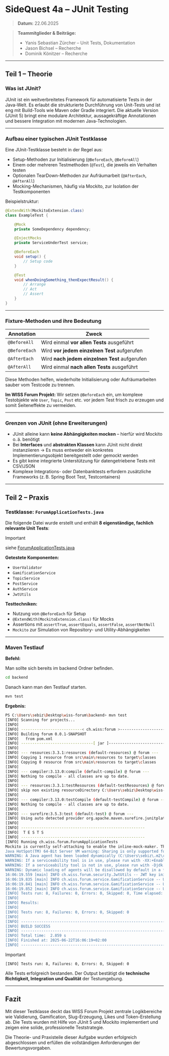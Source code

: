 # SideQuest 4a – JUnit Testing

> **Datum:** 22.06.2025

> **Teammitglieder & Beiträge:**
>
> * Yanis Sebastian Zürcher – Unit Tests, Dokumentation
> * Jason Bichsel – Recherche
> * Dominik Könitzer – Recherche

---

## Teil 1 – Theorie

### Was ist JUnit?

JUnit ist ein weitverbreitetes Framework für automatisierte Tests in der Java-Welt. Es erlaubt die strukturierte Durchführung von Unit-Tests und ist eng mit Build-Tools wie Maven oder Gradle integriert. Die aktuelle Version (JUnit 5) bringt eine modulare Architektur, aussagekräftige Annotationen und bessere Integration mit modernen Java-Technologien.

---

### Aufbau einer typischen JUnit Testklasse

Eine JUnit-Testklasse besteht in der Regel aus:

* Setup-Methoden zur Initialisierung (`@BeforeEach`, `@BeforeAll`)
* Einem oder mehreren Testmethoden (`@Test`), die jeweils ein Verhalten testen
* Optionalen TearDown-Methoden zur Aufräumarbeit (`@AfterEach`, `@AfterAll`)
* Mocking-Mechanismen, häufig via Mockito, zur Isolation der Testkomponenten

Beispielstruktur:

```java
@ExtendWith(MockitoExtension.class)
class ExampleTest {

    @Mock
    private SomeDependency dependency;

    @InjectMocks
    private ServiceUnderTest service;

    @BeforeEach
    void setup() {
        // Setup code
    }

    @Test
    void whenDoingSomething_thenExpectResult() {
        // Arrange
        // Act
        // Assert
    }
}
```

---

### Fixture-Methoden und ihre Bedeutung

| Annotation    | Zweck                                         |
| ------------- | --------------------------------------------- |
| `@BeforeAll`  | Wird einmal **vor allen Tests** ausgeführt    |
| `@BeforeEach` | Wird **vor jedem einzelnen Test** aufgerufen  |
| `@AfterEach`  | Wird **nach jedem einzelnen Test** aufgerufen |
| `@AfterAll`   | Wird einmal **nach allen Tests** ausgeführt   |

Diese Methoden helfen, wiederholte Initialisierung oder Aufräumarbeiten sauber vom Testcode zu trennen.

**Im WISS Forum Projekt:** Wir setzen `@BeforeEach` ein, um komplexe Testobjekte wie `User`, `Topic`, `Post` etc. vor jedem Test frisch zu erzeugen und somit Seiteneffekte zu vermeiden.

---

### Grenzen von JUnit (ohne Erweiterungen)

* JUnit alleine kann **keine Abhängigkeiten mocken** – hierfür wird Mockito o. ä. benötigt
* Bei **Interfaces** und **abstrakten Klassen** kann JUnit nicht direkt instanziieren
  -> Es muss entweder ein konkretes Implementierungsobjekt bereitgestellt oder gemockt werden
* Es gibt keine integrierte Unterstützung für datengetriebene Tests mit CSV/JSON
* Komplexe Integrations- oder Datenbanktests erfordern zusätzliche Frameworks (z. B. Spring Boot Test, Testcontainers)

---

## Teil 2 – Praxis

### Testklasse: `ForumApplicationTests.java`

Die folgende Datei wurde erstellt und enthält **8 eigenständige, fachlich relevante Unit Tests**:

> [!important]
> siehe [ForumApplicationTests.java](https://github.com/lyfe691/wiss-forum/blob/main/backend/src/test/java/ch/wiss/forum/ForumApplicationTests.java)

**Getestete Komponenten:**

* `UserValidator`
* `GamificationService`
* `TopicService`
* `PostService`
* `AuthService`
* `JwtUtils`

**Testtechniken:**

* Nutzung von `@BeforeEach` für Setup
* `@ExtendWith(MockitoExtension.class)` für Mocks
* Assertions mit `assertTrue`, `assertEquals`, `assertFalse`, `assertNotNull`
* `Mockito` zur Simulation von Repository- und Utility-Abhängigkeiten

---

### Maven Testlauf

**Befehl:**

Man sollte sich bereits im backend Ordner befinden.

```bash
cd backend
```
Danach kann man den Testlauf starten.

```bash
mvn test
```

**Ergebnis:**

```bash
PS C:\Users\sebiz\Desktop\wiss-forum\backend> mvn test
[INFO] Scanning for projects...
[INFO] 
[INFO] ---------------------------< ch.wiss:forum >----------------------------
[INFO] Building forum 0.0.1-SNAPSHOT
[INFO]   from pom.xml
[INFO] --------------------------------[ jar ]---------------------------------
[INFO] 
[INFO] --- resources:3.3.1:resources (default-resources) @ forum ---
[INFO] Copying 1 resource from src\main\resources to target\classes
[INFO] Copying 0 resource from src\main\resources to target\classes
[INFO]
[INFO] --- compiler:3.13.0:compile (default-compile) @ forum ---
[INFO] Nothing to compile - all classes are up to date.
[INFO]
[INFO] --- resources:3.3.1:testResources (default-testResources) @ forum ---
[INFO] skip non existing resourceDirectory C:\Users\sebiz\Desktop\wiss-forum\backend\src\test\resources
[INFO]
[INFO] --- compiler:3.13.0:testCompile (default-testCompile) @ forum ---
[INFO] Nothing to compile - all classes are up to date.
[INFO]
[INFO] --- surefire:3.5.3:test (default-test) @ forum ---
[INFO] Using auto detected provider org.apache.maven.surefire.junitplatform.JUnitPlatformProvider
[INFO] 
[INFO] -------------------------------------------------------
[INFO]  T E S T S
[INFO] -------------------------------------------------------
[INFO] Running ch.wiss.forum.ForumApplicationTests
Mockito is currently self-attaching to enable the inline-mock-maker. This will no longer work in future releases of the JDK. Please add Mockito as an agent to your build what is described in Mockito's documentation: https://javadoc.io/doc/org.mockito/mockito-core/latest/org/mockito/Mockito.html#0.3
Java HotSpot(TM) 64-Bit Server VM warning: Sharing is only supported for boot loader classes because bootstrap classpath has been appended
WARNING: A Java agent has been loaded dynamically (C:\Users\sebiz\.m2\repository\net\bytebuddy\byte-buddy-agent\1.15.11\byte-buddy-agent-1.15.11.jar)
WARNING: If a serviceability tool is in use, please run with -XX:+EnableDynamicAgentLoading to hide this warning
WARNING: If a serviceability tool is not in use, please run with -Djdk.instrument.traceUsage for more information
WARNING: Dynamic loading of agents will be disallowed by default in a future release
16:06:19.559 [main] INFO ch.wiss.forum.security.JwtUtils -- JWT key initialized successfully
16:06:19.835 [main] INFO ch.wiss.forum.service.GamificationService -- User testuser leveled up to level 2
16:06:19.841 [main] INFO ch.wiss.forum.service.GamificationService -- Updated user testuser stats for topic creation
16:06:19.852 [main] INFO ch.wiss.forum.service.GamificationService -- Updated user newuser stats for post creation
[INFO] Tests run: 8, Failures: 0, Errors: 0, Skipped: 0, Time elapsed: 1.359 s -- in ch.wiss.forum.ForumApplicationTests
[INFO] 
[INFO] Results:
[INFO]
[INFO] Tests run: 8, Failures: 0, Errors: 0, Skipped: 0
[INFO]
[INFO] ------------------------------------------------------------------------
[INFO] BUILD SUCCESS
[INFO] ------------------------------------------------------------------------
[INFO] Total time:  2.859 s
[INFO] Finished at: 2025-06-22T16:06:19+02:00
[INFO] ------------------------------------------------------------------------
```

> [!important]
> `[INFO] Tests run: 8, Failures: 0, Errors: 0, Skipped: 0`

Alle Tests erfolgreich bestanden. Der Output bestätigt die **technische Richtigkeit, Integration und Qualität** der Testumgebung.

---

## Fazit

Mit dieser Testklasse deckt das WISS Forum Projekt zentrale Logikbereiche wie Validierung, Gamification, Slug-Erzeugung, Likes und Token-Erstellung ab. Die Tests wurden mit Hilfe von JUnit 5 und Mockito implementiert und zeigen eine solide, professionelle Teststrategie.

Die Theorie- und Praxisteile dieser Aufgabe wurden erfolgreich abgeschlossen und erfüllen die vollständigen Anforderungen der Bewertungsvorgaben.
